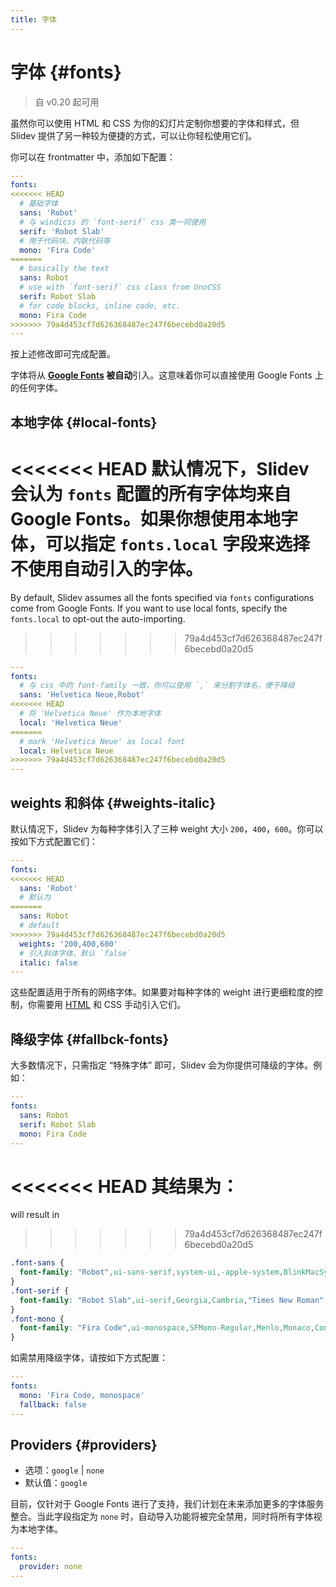 ```yaml
---
title: 字体
---
```


# 字体 {#fonts}

> 自 v0.20 起可用

虽然你可以使用 HTML 和 CSS 为你的幻灯片定制你想要的字体和样式，但 Slidev 提供了另一种较为便捷的方式，可以让你轻松使用它们。

你可以在 frontmatter 中，添加如下配置：

```yaml
---
fonts:
<<<<<<< HEAD
  # 基础字体
  sans: 'Robot'
  # 与 windicss 的 `font-serif` css 类一同使用
  serif: 'Robot Slab'
  # 用于代码块、内联代码等
  mono: 'Fira Code'
=======
  # basically the text
  sans: Robot
  # use with `font-serif` css class from UnoCSS
  serif: Robot Slab
  # for code blocks, inline code, etc.
  mono: Fira Code
>>>>>>> 79a4d453cf7d626368487ec247f6becebd0a20d5
---
```

按上述修改即可完成配置。

字体将从 **[Google Fonts](https://fonts.google.com/) 被自动**引入。这意味着你可以直接使用 Google Fonts 上的任何字体。

## 本地字体 {#local-fonts}

<<<<<<< HEAD
默认情况下，Slidev 会认为 `fonts` 配置的所有字体均来自 Google Fonts。如果你想使用本地字体，可以指定 `fonts.local` 字段来选择不使用自动引入的字体。
=======
By default, Slidev assumes all the fonts specified via `fonts` configurations come from Google Fonts. If you want to use local fonts, specify the `fonts.local` to opt-out the auto-importing.
>>>>>>> 79a4d453cf7d626368487ec247f6becebd0a20d5

```yaml
---
fonts:
  # 与 css 中的 font-family 一致，你可以使用 `,` 来分割字体名，便于降级
  sans: 'Helvetica Neue,Robot'
<<<<<<< HEAD
  # 将 'Helvetica Neue' 作为本地字体
  local: 'Helvetica Neue'
=======
  # mark 'Helvetica Neue' as local font
  local: Helvetica Neue
>>>>>>> 79a4d453cf7d626368487ec247f6becebd0a20d5
---
```

## weights 和斜体 {#weights-italic}

默认情况下，Slidev 为每种字体引入了三种 weight 大小 `200`，`400`，`600`。你可以按如下方式配置它们：

```yaml
---
fonts:
<<<<<<< HEAD
  sans: 'Robot'
  # 默认为
=======
  sans: Robot
  # default
>>>>>>> 79a4d453cf7d626368487ec247f6becebd0a20d5
  weights: '200,400,600'
  # 引入斜体字体，默认 `false`
  italic: false
---
```

这些配置适用于所有的网络字体。如果要对每种字体的 weight 进行更细粒度的控制，你需要用 [HTML](/custom/directory-structure.html#index-html) 和 CSS 手动引入它们。

## 降级字体 {#fallbck-fonts}

大多数情况下，只需指定 “特殊字体” 即可，Slidev 会为你提供可降级的字体。例如：

```yaml
---
fonts:
  sans: Robot
  serif: Robot Slab
  mono: Fira Code
---
```

<<<<<<< HEAD
其结果为：
=======
will result in
>>>>>>> 79a4d453cf7d626368487ec247f6becebd0a20d5

```css
.font-sans {
  font-family: "Robot",ui-sans-serif,system-ui,-apple-system,BlinkMacSystemFont,"Segoe UI",Roboto,"Helvetica Neue",Arial,"Noto Sans",sans-serif,"Apple Color Emoji","Segoe UI Emoji","Segoe UI Symbol","Noto Color Emoji";
}
.font-serif {
  font-family: "Robot Slab",ui-serif,Georgia,Cambria,"Times New Roman",Times,serif;
}
.font-mono {
  font-family: "Fira Code",ui-monospace,SFMono-Regular,Menlo,Monaco,Consolas,"Liberation Mono","Courier New",monospace;
}
```

如需禁用降级字体，请按如下方式配置：

```yaml
---
fonts:
  mono: 'Fira Code, monospace'
  fallback: false
---
```

## Providers {#providers}

- 选项：`google` | `none`
- 默认值：`google`

目前，仅针对于 Google Fonts 进行了支持，我们计划在未来添加更多的字体服务整合。当此字段指定为 `none` 时，自动导入功能将被完全禁用，同时将所有字体视为本地字体。

```yaml
---
fonts:
  provider: none
---
```
